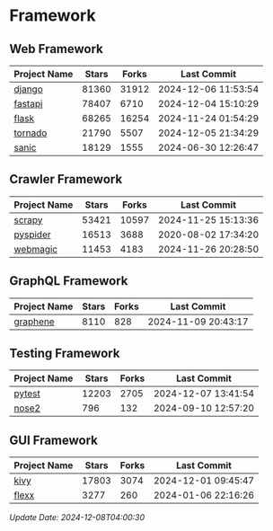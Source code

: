 # Framework

## Web Framework
| Project Name | Stars | Forks | Last Commit |
| ------------ | ----- | ----- | ----------- |
| [django](https://github.com/django/django) | 81360 | 31912 | 2024-12-06 11:53:54 |
| [fastapi](https://github.com/fastapi/fastapi) | 78407 | 6710 | 2024-12-04 15:10:29 |
| [flask](https://github.com/pallets/flask) | 68265 | 16254 | 2024-11-24 01:54:29 |
| [tornado](https://github.com/tornadoweb/tornado) | 21790 | 5507 | 2024-12-05 21:34:29 |
| [sanic](https://github.com/sanic-org/sanic) | 18129 | 1555 | 2024-06-30 12:26:47 |

## Crawler Framework
| Project Name | Stars | Forks | Last Commit |
| ------------ | ----- | ----- | ----------- |
| [scrapy](https://github.com/scrapy/scrapy) | 53421 | 10597 | 2024-11-25 15:13:36 |
| [pyspider](https://github.com/binux/pyspider) | 16513 | 3688 | 2020-08-02 17:34:20 |
| [webmagic](https://github.com/code4craft/webmagic) | 11453 | 4183 | 2024-11-26 20:28:50 |

## GraphQL Framework
| Project Name | Stars | Forks | Last Commit |
| ------------ | ----- | ----- | ----------- |
| [graphene](https://github.com/graphql-python/graphene) | 8110 | 828 | 2024-11-09 20:43:17 |

## Testing Framework
| Project Name | Stars | Forks | Last Commit |
| ------------ | ----- | ----- | ----------- |
| [pytest](https://github.com/pytest-dev/pytest) | 12203 | 2705 | 2024-12-07 13:41:54 |
| [nose2](https://github.com/nose-devs/nose2) | 796 | 132 | 2024-09-10 12:57:20 |

## GUI Framework
| Project Name | Stars | Forks | Last Commit |
| ------------ | ----- | ----- | ----------- |
| [kivy](https://github.com/kivy/kivy) | 17803 | 3074 | 2024-12-01 09:45:47 |
| [flexx](https://github.com/flexxui/flexx) | 3277 | 260 | 2024-01-06 22:16:26 |

*Update Date: 2024-12-08T04:00:30*
